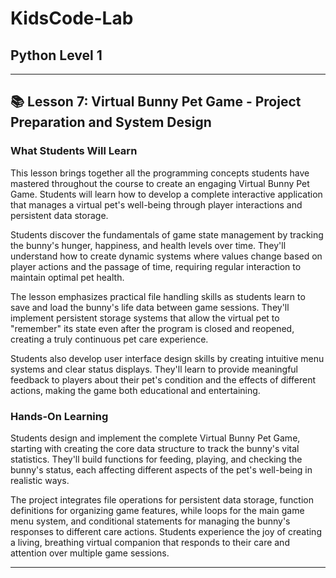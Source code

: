 # KidsCode-Lab

## Python Level 1

---

## 📚 Lesson 7: Virtual Bunny Pet Game - Project Preparation and System Design

### What Students Will Learn

This lesson brings together all the programming concepts students have mastered throughout the course to create an engaging Virtual Bunny Pet Game. Students will learn how to develop a complete interactive application that manages a virtual pet's well-being through player interactions and persistent data storage.

Students discover the fundamentals of game state management by tracking the bunny's hunger, happiness, and health levels over time. They'll understand how to create dynamic systems where values change based on player actions and the passage of time, requiring regular interaction to maintain optimal pet health.

The lesson emphasizes practical file handling skills as students learn to save and load the bunny's life data between game sessions. They'll implement persistent storage systems that allow the virtual pet to "remember" its state even after the program is closed and reopened, creating a truly continuous pet care experience.

Students also develop user interface design skills by creating intuitive menu systems and clear status displays. They'll learn to provide meaningful feedback to players about their pet's condition and the effects of different actions, making the game both educational and entertaining.

### Hands-On Learning

Students design and implement the complete Virtual Bunny Pet Game, starting with creating the core data structure to track the bunny's vital statistics. They'll build functions for feeding, playing, and checking the bunny's status, each affecting different aspects of the pet's well-being in realistic ways.

The project integrates file operations for persistent data storage, function definitions for organizing game features, while loops for the main game menu system, and conditional statements for managing the bunny's responses to different care actions. Students experience the joy of creating a living, breathing virtual companion that responds to their care and attention over multiple game sessions.

---
